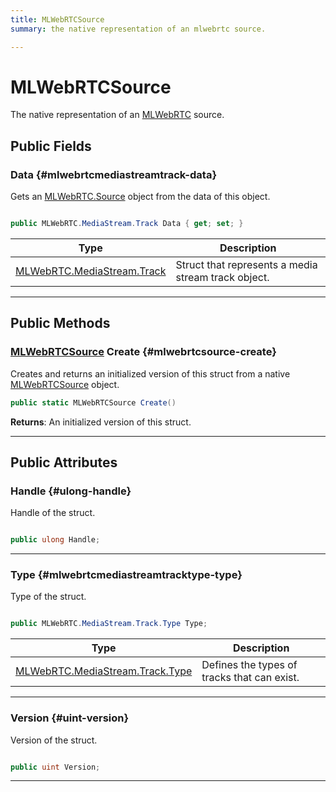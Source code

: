 ```yaml
---
title: MLWebRTCSource
summary: the native representation of an mlwebrtc source. 

---
```


# MLWebRTCSource




The native representation of an [MLWebRTC](/unity-api/api/UnityEngine.XR.MagicLeap/MLWebRTC/UnityEngine.XR.MagicLeap.MLWebRTC.md) source.   





## Public Fields

### Data {#mlwebrtcmediastreamtrack-data}

Gets an [MLWebRTC.Source](/unity-api/api/UnityEngine.XR.MagicLeap/MLWebRTC/Source/UnityEngine.XR.MagicLeap.MLWebRTC.Source.md) object from the data of this object. 

```csharp

public MLWebRTC.MediaStream.Track Data { get; set; }

```

| Type | Description  | 
|--|--|
| [MLWebRTC.MediaStream.Track](/unity-api/api/UnityEngine.XR.MagicLeap/MLWebRTC/MediaStream/UnityEngine.XR.MagicLeap.MLWebRTC.MediaStream.Track.md) | Struct that represents a media stream track object.  |





-----------

## Public Methods

### [MLWebRTCSource](/unity-api/api/UnityEngine.XR.MagicLeap/MLWebRTC/Source/NativeBindings/UnityEngine.XR.MagicLeap.MLWebRTC.Source.NativeBindings.MLWebRTCSource.md) Create {#mlwebrtcsource-create}

Creates and returns an initialized version of this struct from a native [MLWebRTCSource](/unity-api/api/UnityEngine.XR.MagicLeap/MLWebRTC/Source/NativeBindings/UnityEngine.XR.MagicLeap.MLWebRTC.Source.NativeBindings.MLWebRTCSource.md) object. 

```csharp
public static MLWebRTCSource Create()
```






**Returns**: An initialized version of this struct.



-----------

## Public Attributes

### Handle {#ulong-handle}

Handle of the struct. 

```csharp

public ulong Handle;

```






-----------

### Type {#mlwebrtcmediastreamtracktype-type}

Type of the struct. 

```csharp

public MLWebRTC.MediaStream.Track.Type Type;

```

| Type | Description  | 
|--|--|
| [MLWebRTC.MediaStream.Track.Type](/unity-api/api/UnityEngine.XR.MagicLeap/MLWebRTC/MediaStream/UnityEngine.XR.MagicLeap.MLWebRTC.MediaStream.Track.md#enums-type) | Defines the types of tracks that can exist.  |





-----------

### Version {#uint-version}

Version of the struct. 

```csharp

public uint Version;

```






-----------

